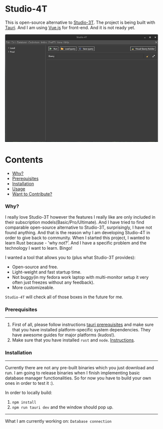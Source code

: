 # Studio-4T

This is open-source alternative to [Studio-3T](https://studio3t.com/). The project is being built with [Tauri](https://tauri.app/). And I am using [Vue.js](https://vuejs.org/) for front-end. And it is not ready yet.

![Current state of development](img/Screenshot%20from%202025-04-12%2013-11-48.png)

# Contents

- [Why?](#why)
- [Prerequisites](#prerequisites)
- [Installation](#installation)
- [Usage](#usage)
- [Want to Contribute?](#want-to-contribute)

### Why?
I really love Studio-3T however the features I really like are only included in their subscription models(Basic/Pro/Ultimate). And I have tried to find comparable open-source alternative to Studio-3T, surprisingly, I have not found anything. And that is the reason why I am developing Studio-4T in order to give back to community. When I started this project, I wanted to learn Rust because - 'why not?'. And I have a specific problem and the technology I want to learn. Bingo! 

I wanted a tool that allows you to (plus what Studio-3T provides):
- Open-source and free.
- Light-weight and fast startup time.
- Not buggy(in my fedora work laptop with multi-monitor setup it very often just freezes without any feedback).
- More customizeable.

`Studio-4T` will check all of those boxes in the future for me.

### Prerequisites

---
1) First of all, please follow instructions [tauri prerequisites](https://tauri.app/start/prerequisites/) and make sure that you have installed platform-specific system dependencies. They have awesome guides for major platforms (kudos!).
2) Make sure that you have installed `rust` and `node`. [Instructions](https://tauri.app/start/prerequisites/#rust).


### Installation

---
Currently there are not any pre-built binaries which you just download and run. I am going to release binaries when I finish implementing basic database manager functionalities. So for now you have to build your own ones in order to test it :).


In order to locally build: 

1) `npm install`
2) `npm run tauri dev` and the window should pop up.



---
What I am currently working on:
`Database connection`